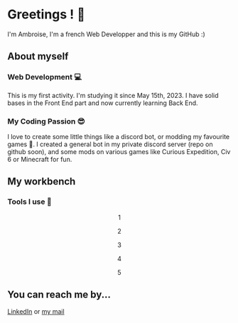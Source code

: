 # Greetings ! :wave:
I'm Ambroise, I'm a french Web Developper and this is my GitHub :)

## About myself
### Web Development :computer:
This is my first activity. I'm studying it since May 15th, 2023.
I have solid bases in the Front End part and now currently learning Back End.

### My Coding Passion :sunglasses:
I love to create some little things like a discord bot, or modding my favourite games :eyes:.
I created a general bot in my private discord server (repo on github soon), and some
mods on various games like Curious Expedition, Civ 6 or Minecraft for fun.

## My workbench
### Tools I use :art:
<div align="center">
    <p>1</p>
    <p>2</p>
    <p>3</p>
    <p>4</p>
    <p>5</p>
</div>

## You can reach me by...
[LinkedIn](https://www.linkedin.com/in/ambroise-maire/)
or
[my mail](ambroise.maire7@gmail.com)
